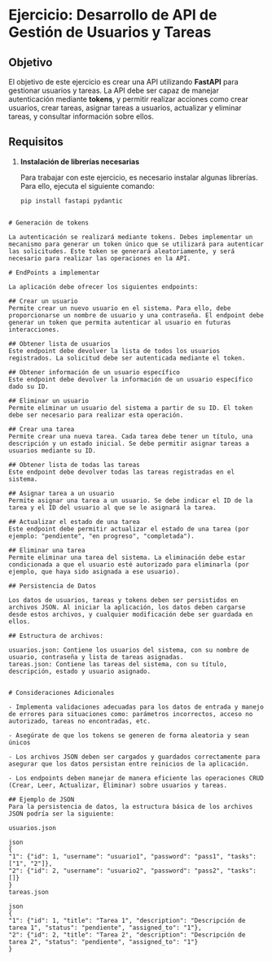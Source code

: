 # Ejercicio: Desarrollo de API de Gestión de Usuarios y Tareas

## Objetivo
El objetivo de este ejercicio es crear una API utilizando **FastAPI** para gestionar usuarios y tareas. La API debe ser capaz de manejar autenticación mediante **tokens**, y permitir realizar acciones como crear usuarios, crear tareas, asignar tareas a usuarios, actualizar y eliminar tareas, y consultar información sobre ellos.

## Requisitos

1. **Instalación de librerías necesarias**

   Para trabajar con este ejercicio, es necesario instalar algunas librerías. Para ello, ejecuta el siguiente comando:
   ```bash
   pip install fastapi pydantic
  ```

# Generación de tokens

La autenticación se realizará mediante tokens. Debes implementar un mecanismo para generar un token único que se utilizará para autenticar las solicitudes. Este token se generará aleatoriamente, y será necesario para realizar las operaciones en la API.

# EndPoints a implementar

La aplicación debe ofrecer los siguientes endpoints:

## Crear un usuario
Permite crear un nuevo usuario en el sistema. Para ello, debe proporcionarse un nombre de usuario y una contraseña. El endpoint debe generar un token que permita autenticar al usuario en futuras interacciones.

## Obtener lista de usuarios
Este endpoint debe devolver la lista de todos los usuarios registrados. La solicitud debe ser autenticada mediante el token.

## Obtener información de un usuario específico
Este endpoint debe devolver la información de un usuario específico dado su ID.

## Eliminar un usuario
Permite eliminar un usuario del sistema a partir de su ID. El token debe ser necesario para realizar esta operación.

## Crear una tarea
Permite crear una nueva tarea. Cada tarea debe tener un título, una descripción y un estado inicial. Se debe permitir asignar tareas a usuarios mediante su ID.

## Obtener lista de todas las tareas
Este endpoint debe devolver todas las tareas registradas en el sistema.

## Asignar tarea a un usuario
Permite asignar una tarea a un usuario. Se debe indicar el ID de la tarea y el ID del usuario al que se le asignará la tarea.

## Actualizar el estado de una tarea
Este endpoint debe permitir actualizar el estado de una tarea (por ejemplo: "pendiente", "en progreso", "completada").

## Eliminar una tarea
Permite eliminar una tarea del sistema. La eliminación debe estar condicionada a que el usuario esté autorizado para eliminarla (por ejemplo, que haya sido asignada a ese usuario).

## Persistencia de Datos

Los datos de usuarios, tareas y tokens deben ser persistidos en archivos JSON. Al iniciar la aplicación, los datos deben cargarse desde estos archivos, y cualquier modificación debe ser guardada en ellos.

## Estructura de archivos:

usuarios.json: Contiene los usuarios del sistema, con su nombre de usuario, contraseña y lista de tareas asignadas.
tareas.json: Contiene las tareas del sistema, con su título, descripción, estado y usuario asignado.


# Consideraciones Adicionales

- Implementa validaciones adecuadas para los datos de entrada y manejo de errores para situaciones como: parámetros incorrectos, acceso no autorizado, tareas no encontradas, etc.

- Asegúrate de que los tokens se generen de forma aleatoria y sean únicos

- Los archivos JSON deben ser cargados y guardados correctamente para asegurar que los datos persistan entre reinicios de la aplicación.

- Los endpoints deben manejar de manera eficiente las operaciones CRUD (Crear, Leer, Actualizar, Eliminar) sobre usuarios y tareas.

## Ejemplo de JSON
Para la persistencia de datos, la estructura básica de los archivos JSON podría ser la siguiente:

usuarios.json

json
{
  "1": {"id": 1, "username": "usuario1", "password": "pass1", "tasks": ["1", "2"]},
  "2": {"id": 2, "username": "usuario2", "password": "pass2", "tasks": []}
}
tareas.json

json
{
  "1": {"id": 1, "title": "Tarea 1", "description": "Descripción de tarea 1", "status": "pendiente", "assigned_to": "1"},
  "2": {"id": 2, "title": "Tarea 2", "description": "Descripción de tarea 2", "status": "pendiente", "assigned_to": "1"}
}
